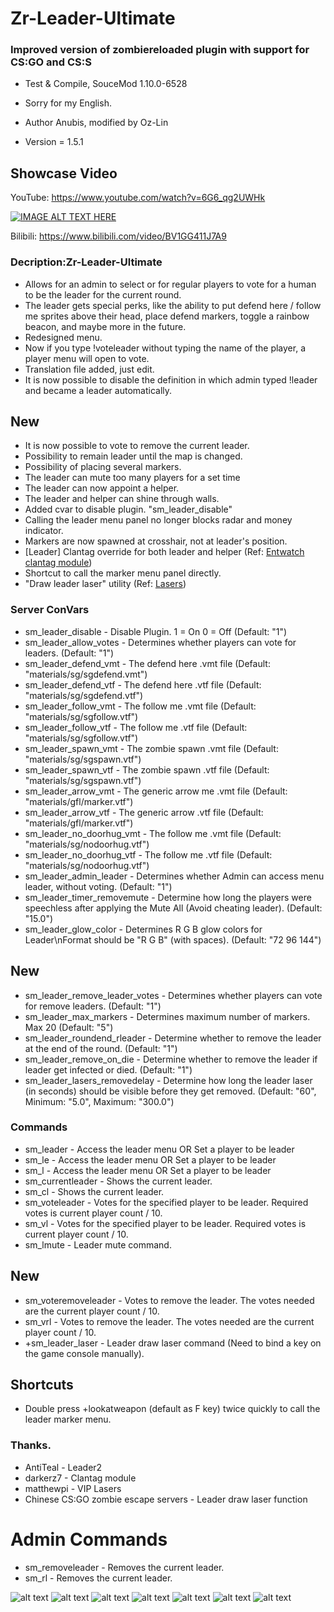 # Zr-Leader-Ultimate
 
### Improved version of zombiereloaded plugin with support for CS:GO and CS:S

* Test & Compile, SouceMod 1.10.0-6528
* Sorry for my English.

* Author Anubis, modified by Oz-Lin
* Version = 1.5.1

## Showcase Video
YouTube: https://www.youtube.com/watch?v=6G6_qg2UWHk

[![IMAGE ALT TEXT HERE](https://yt-embed.live/embed?v=6G6_qg2UWHk)](https://www.youtube.com/watch?v=6G6_qg2UWHk)

Bilibili: https://www.bilibili.com/video/BV1GG411J7A9

### Decription:Zr-Leader-Ultimate

* Allows for an admin to select or for regular players to vote for a human to be the leader for the current round. 
* The leader gets special perks, like the ability to put defend here / follow me sprites above their head, 
place defend markers, toggle a rainbow beacon, and maybe more in the future.
* Redesigned menu.
* Now if you type !voteleader without typing the name of the player, a player menu will open to vote.
* Translation file added, just edit.
* It is now possible to disable the definition in which admin typed !leader and became a leader automatically.

## New

* It is now possible to vote to remove the current leader.
* Possibility to remain leader until the map is changed.
* Possibility of placing several markers. 
* The leader can mute too many players for a set time
* The leader can now appoint a helper.
* The leader and helper can shine through walls.
* Added cvar to disable plugin. "sm_leader_disable"
* Calling the leader menu panel no longer blocks radar and money indicator.
* Markers are now spawned at crosshair, not at leader's position.
* [Leader] Clantag override for both leader and helper (Ref: [Entwatch clantag module](https://github.com/darkerz7/CSGO-Plugins/blob/master/EntWatch_DZ/addons/sourcemod/scripting/entwatch/module_clantag.inc))
* Shortcut to call the marker menu panel directly.
* "Draw leader laser" utility (Ref: [Lasers](https://github.com/matthewpi/lasers))

### Server ConVars

* sm_leader_disable - Disable Plugin. 1 = On 0 = Off (Default: "1")
* sm_leader_allow_votes - Determines whether players can vote for leaders. (Default: "1")
* sm_leader_defend_vmt - The defend here .vmt file (Default: "materials/sg/sgdefend.vmt")
* sm_leader_defend_vtf - The defend here .vtf file (Default: "materials/sg/sgdefend.vtf")
* sm_leader_follow_vmt - The follow me .vmt file (Default: "materials/sg/sgfollow.vtf")
* sm_leader_follow_vtf - The follow me .vtf file (Default: "materials/sg/sgfollow.vtf")
* sm_leader_spawn_vmt - The zombie spawn .vmt file (Default: "materials/sg/sgspawn.vtf")
* sm_leader_spawn_vtf - The zombie spawn .vtf file (Default: "materials/sg/sgspawn.vtf")
* sm_leader_arrow_vmt - The generic arrow me .vmt file (Default: "materials/gfl/marker.vtf")
* sm_leader_arrow_vtf - The generic arrow .vtf file (Default: "materials/gfl/marker.vtf")
* sm_leader_no_doorhug_vmt - The follow me .vmt file (Default: "materials/sg/nodoorhug.vtf")
* sm_leader_no_doorhug_vtf - The follow me .vtf file (Default: "materials/sg/nodoorhug.vtf")
* sm_leader_admin_leader - Determines whether Admin can access menu leader, without voting. (Default: "1")
* sm_leader_timer_removemute - Determine how long the players were speechless after applying the Mute All (Avoid cheating leader). (Default: "15.0")
* sm_leader_glow_color - Determines R G B glow colors for Leader\nFormat should be \"R G B\" (with spaces). (Default: "72 96 144")

## New

* sm_leader_remove_leader_votes - Determines whether players can vote for remove leaders. (Default: "1")
* sm_leader_max_markers - Determines maximum number of markers. Max 20 (Default: "5")
* sm_leader_roundend_rleader - Determine whether to remove the leader at the end of the round. (Default: "1")
* sm_leader_remove_on_die - Determine whether to remove the leader if leader get infected or died. (Default: "1")
* sm_leader_lasers_removedelay - Determine how long the leader laser (in seconds) should be visible before they get removed. (Default: "60", Minimum: "5.0", Maximum: "300.0")

### Commands

* sm_leader - Access the leader menu OR Set a player to be leader
* sm_le - Access the leader menu OR Set a player to be leader
* sm_l - Access the leader menu OR Set a player to be leader
* sm_currentleader - Shows the current leader.
* sm_cl - Shows the current leader.
* sm_voteleader - Votes for the specified player to be leader. Required votes is current player count / 10.
* sm_vl - Votes for the specified player to be leader. Required votes is current player count / 10.
* sm_lmute - Leader mute command.

## New

* sm_voteremoveleader - Votes to remove the leader. The votes needed are the current player count / 10.
* sm_vrl - Votes to remove the leader. The votes needed are the current player count / 10.
* +sm_leader_laser - Leader draw laser command (Need to bind a key on the game console manually).

## Shortcuts
* Double press +lookatweapon (default as F key) twice quickly to call the leader marker menu.

### Thanks.

* AntiTeal - Leader2
* darkerz7 - Clantag module
* matthewpi - VIP Lasers
* Chinese CS:GO zombie escape servers - Leader draw laser function

# Admin Commands
* sm_removeleader - Removes the current leader.
* sm_rl - Removes the current leader.

![alt text](https://raw.githubusercontent.com/Oz-Lin/Zr-Leader-Ultimate/main/img/20220708174300_1.jpg)
![alt text](https://raw.githubusercontent.com/Oz-Lin/Zr-Leader-Ultimate/main/img/20220708174819_1.jpg)
![alt text](https://raw.githubusercontent.com/Oz-Lin/Zr-Leader-Ultimate/main/img/20220708174454_1.jpg)
![alt text](https://raw.githubusercontent.com/Oz-Lin/Zr-Leader-Ultimate/main/img/20220708174420_1.jpg)
![alt text](https://raw.githubusercontent.com/Oz-Lin/Zr-Leader-Ultimate/main/img/img6.jpg)
![alt text](https://raw.githubusercontent.com/Oz-Lin/Zr-Leader-Ultimate/main/img/20220708174716_1.jpg)
![alt text](https://raw.githubusercontent.com/Oz-Lin/Zr-Leader-Ultimate/main/img/20220708175101_1.jpg)
